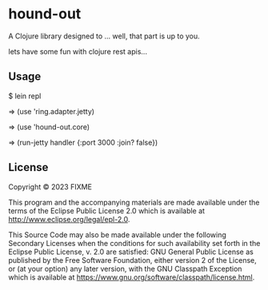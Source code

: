 # hound-out

A Clojure library designed to ... well, that part is up to you.

lets have some fun with clojure rest apis...

## Usage

$ lein repl

=> (use 'ring.adapter.jetty)

=> (use 'hound-out.core)

=> (run-jetty handler {:port 3000
                       :join? false})

## License

Copyright © 2023 FIXME

This program and the accompanying materials are made available under the
terms of the Eclipse Public License 2.0 which is available at
http://www.eclipse.org/legal/epl-2.0.

This Source Code may also be made available under the following Secondary
Licenses when the conditions for such availability set forth in the Eclipse
Public License, v. 2.0 are satisfied: GNU General Public License as published by
the Free Software Foundation, either version 2 of the License, or (at your
option) any later version, with the GNU Classpath Exception which is available
at https://www.gnu.org/software/classpath/license.html.
